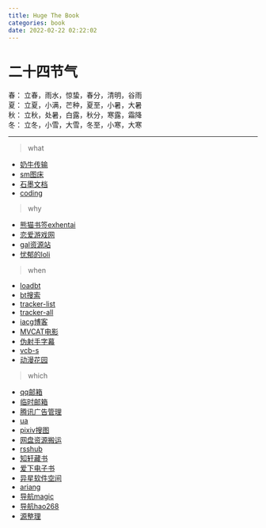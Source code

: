 ```yaml
---
title: Huge The Book
categories: book
date: 2022-02-22 02:22:02
---
```


# 二十四节气

春：  立春，雨水，惊蛰，春分，清明，谷雨  
夏：  立夏，小满，芒种，夏至，小暑，大暑  
秋：  立秋，处暑，白露，秋分，寒露，霜降  
冬：  立冬，小雪，大雪，冬至，小寒，大寒

---

> what
- [奶牛传输](https://cowtransfer.com)
- [sm图床](https://sm.ms/)
- [石墨文档](https://shimo.im)
- [coding](https://nibazshab.coding.net)

> why
- [熊猫书签exhentai](https://expanda.org)
- [恋爱游戏网](https://www.lianaiyx.com)
- [gal资源站](https://www.nyagal.com)
- [忧郁的loli](https://www.hhgal.com)

> when
- [loadbt](https://www.loadbt.com/files)
- [bt搜索](https://hao.su/909)
- [tracker-list](https://github.com/ngosang/trackerslist)
- [tracker-all](https://trackerslist.com/all.txt)
- [iacg博客](https://iacg.rip)
- [MVCAT电影](http://www.mvcat.com/)
- [伪射手字幕](https://assrt.net/)
- [vcb-s](https://vcb-s.com)
- [动漫花园](https://www.dongmanhuayuan.com/)

> which
- [qq邮箱](https://w.mail.qq.com)
- [临时邮箱](https://10minutemail.net/m/?lang=zh-cn)
- [腾讯广告管理](https://privacy.qq.com/yszc-m.htm)
- [ua](http://service.spiritsoft.cn/ua.html)
- [pixiv搜图](http://saucenao.com)
- [网盘资源搬运](https://www.multcloud.com)
- [rsshub](https://docs.rsshub.app)
- [知轩藏书](http://www.zxcs.me/)
- [爱下电子书](https://m.aixdzs.com/)
- [异星软件空间](http://yx.bsh.me/)
- [ariang](http://aria2.net)
- [导航magic](https://magi.com/)
- [导航hao268](https://hao268.com/)
- [源整理](http://ku.mumuceo.com/)

